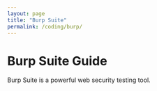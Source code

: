 ```yaml
---
layout: page
title: "Burp Suite"
permalink: /coding/burp/
---
```


# Burp Suite Guide

Burp Suite is a powerful web security testing tool.
